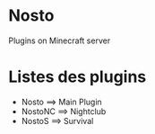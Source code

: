 # Nosto
Plugins on Minecraft server

# Listes des plugins
 - Nosto ==> Main Plugin
 - NostoNC ==> Nightclub
 - NostoS ==> Survival
